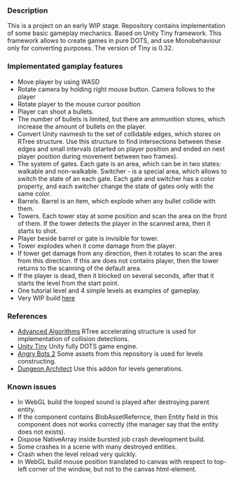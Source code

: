 ### Description

This is a project on an early WIP stage. Repository contains implementation of some basic gameplay mechanics. Based on Unity Tiny framework. This framework allows to create games in pure DOTS, and use Monobehaviour only for converting purposes. The version of Tiny is 0.32.

### Implementated gamplay features

* Move player by using WASD
* Rotate camera by holding right mouse button. Camera follows to the player
* Rotate player to the mouse cursor position
* Player can shoot a bullets.
* The number of bullets is limited, but there are ammunition stores, which increase the amount of bullets on the player.
* Convert Unity navmesh to the set of collidable edges, which stores on RTree structure. Use this structure to find intersections between these edges and small intervals (started on player position and ended on next player position during movement between two frames).
* The system of gates. Each gate is an area, which can be in two states: walkable and non-walkable. Switcher - is a special area, which allows to switch the state of an each gate. Each gate and switcher has a color property, and each switcher change the state of gates only with the same color.
* Barrels. Barrel is an item, which explode when any bullet collide with them.
* Towers. Each tower stay at some position and scan the area on the front of them. If the tower detects the player in the scanned area, then it starts to shot.
* Player beside barrel or gate is invisible for tower.
* Tower explodes when it come damage from the player.
* If tower get damage from any direction, then it rotates to scan the area from this direction. If this are does not contains player, then the tower returns to the scanning of the default area.
* If the player is dead, then it blocked on several seconds, after that it starts the level from the start point.
* One tutorial level and 4 simple levels as examples of gameplay.
* Very WIP build [here](https://tugcga.github.io/games/TinyDungeon/game_td.html)


### References

* [Advanced Algorithms](https://github.com/justcoding121/Advanced-Algorithms) RTree accelerating structure is used for implementation of collision detections.
* [Unity Tiny](https://forum.unity.com/forums/project-tiny.151/) Unity fully DOTS game engine.
* [Angry Bots 2](https://github.com/UnityTechnologies/AngryBots2) Some assets from this repository is used for levels constructing.
* [Dungeon Architect](https://assetstore.unity.com/packages/tools/utilities/dungeon-architect-53895) Use this addon for levels generations.

### Known issues

* In WebGL build the looped sound is played after destroying parent entity.
* If the component contains BlobAssetRefernce, then Entity field in this component does not works correctly (the manager say that the entity does not exists).
* Dispose NativeArray inside bursted job crash development build.
* Some crashes in a scene with many destroyed entities.
* Crash when the level reload very quickly.
* In WebGL build mouse position translated to canvas with respect to top-left corner of the window, but not to the canvas html-element.